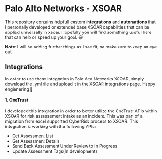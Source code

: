 # Palo Alto Networks - XSOAR
This repository contains helpfull custom **integrations** and **automations** that I personally developed or extended base XSOAR capabilities that can be applied universally in xsoar.
Hopefully you will find something useful here that can help or speed up your goal. 😃

**Note**: I will be adding further things as I see fit, so make sure to keep an eye out

## Integrations
In order to use these integration in Palo Alto Networks XSOAR, simply download the .yml file and upload it in the XSOAR integrations page.
Happy enginnering 🎃

#### 1. OneTrust
I developed this integration in order to better utilize the OneTrust APIs within XSOAR for risk assessement intake as an incident. This was part of a migration from excel supported CyberRisk process to XSOAR.
This integration is working with the following APIs:
- Get Assessment List
- Get Assessment Details
- Send Back Assessment Under Review to In Progress
- Update Assessment Tags(In development)
